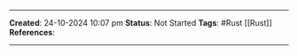 _____
**Created**: 24-10-2024 10:07 pm
**Status**: Not Started
**Tags**: #Rust [[Rust]]
**References**: 
______